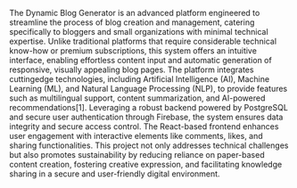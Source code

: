 The Dynamic Blog Generator is an advanced platform engineered to streamline the process of blog creation and management, catering specifically to bloggers and small organizations with minimal technical expertise. Unlike traditional platforms that require considerable technical know-how or premium subscriptions, this system offers an intuitive interface, enabling effortless content input and automatic generation of responsive, visually appealing blog pages. The platform integrates cuttingedge technologies, including Artificial Intelligence (AI), Machine Learning (ML), and Natural Language Processing (NLP), to provide features such as multilingual support, content summarization, and AI-powered recommendations[1]. Leveraging a robust backend powered by PostgreSQL and secure user authentication through Firebase, the system ensures data integrity and secure access control. The React-based frontend enhances user engagement with interactive elements like comments, likes, and
 sharing functionalities. This project not only addresses technical
 challenges but also promotes sustainability by reducing reliance
 on paper-based content creation, fostering creative expression,
 and facilitating knowledge sharing in a secure and user-friendly
 digital environment.
